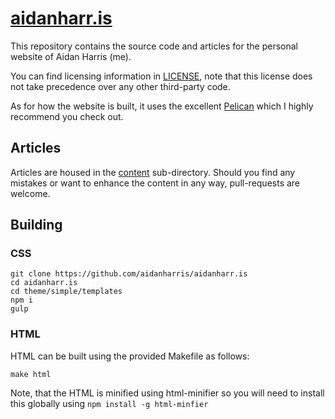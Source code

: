 # [aidanharr.is](https://aidanharr.is)

This repository contains the source code and articles for the personal website of Aidan Harris (me).

You can find licensing information in [LICENSE](https://github.com/aidanharris/aidanharr.is/blob/master/LICENSE), note that this license does not take precedence over any other third-party code.

As for how the website is built, it uses the excellent [Pelican](https://github.com/getpelican/pelican/) which I highly recommend you check out.

## Articles

Articles are housed in the [content](https://github.com/aidanharris/aidanharr.is/tree/master/content) sub-directory. Should you find any mistakes or want to enhance the content in any way, pull-requests are welcome.

## Building

### CSS

```
git clone https://github.com/aidanharris/aidanharr.is
cd aidanharr.is
cd theme/simple/templates
npm i
gulp
```

### HTML

HTML can be built using the provided Makefile as follows:

```
make html
```

Note, that the HTML is minified using html-minifier so you will need to install this globally using `npm install -g html-minfier`
